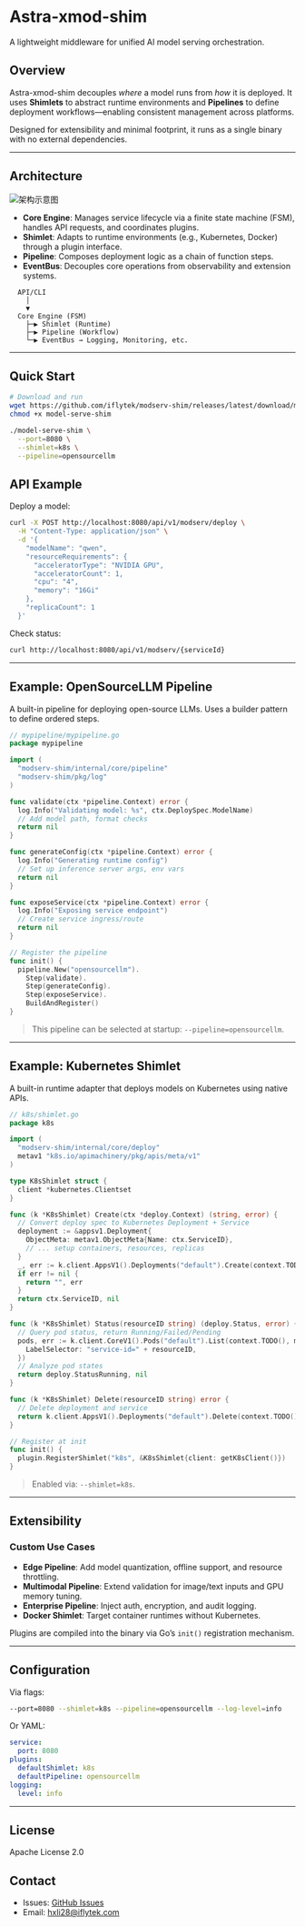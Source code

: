 # Astra-xmod-shim

A lightweight middleware for unified AI model serving orchestration.

## Overview

Astra-xmod-shim decouples *where* a model runs from *how* it is deployed. It uses **Shimlets** to abstract runtime environments and **Pipelines** to define deployment workflows—enabling consistent management across platforms.

Designed for extensibility and minimal footprint, it runs as a single binary with no external dependencies.

---

## Architecture
![架构示意图](img.png)

- **Core Engine**: Manages service lifecycle via a finite state machine (FSM), handles API requests, and coordinates plugins.
- **Shimlet**: Adapts to runtime environments (e.g., Kubernetes, Docker) through a plugin interface.
- **Pipeline**: Composes deployment logic as a chain of function steps.
- **EventBus**: Decouples core operations from observability and extension systems.

```
  API/CLI
    │
    ▼
  Core Engine (FSM)
    ├─▶ Shimlet (Runtime)
    ├─▶ Pipeline (Workflow)
    └─▶ EventBus → Logging, Monitoring, etc.
```

---

## Quick Start

```bash
# Download and run
wget https://github.com/iflytek/modserv-shim/releases/latest/download/model-serve-shim
chmod +x model-serve-shim

./model-serve-shim \
  --port=8080 \
  --shimlet=k8s \
  --pipeline=opensourcellm
```

## API Example

Deploy a model:
```bash
curl -X POST http://localhost:8080/api/v1/modserv/deploy \
  -H "Content-Type: application/json" \
  -d '{
    "modelName": "qwen",
    "resourceRequirements": {
      "acceleratorType": "NVIDIA GPU",
      "acceleratorCount": 1,
      "cpu": "4",
      "memory": "16Gi"
    },
    "replicaCount": 1
  }'
```

Check status:
```bash
curl http://localhost:8080/api/v1/modserv/{serviceId}
```

---

## Example: OpenSourceLLM Pipeline

A built-in pipeline for deploying open-source LLMs. Uses a builder pattern to define ordered steps.

```go
// mypipeline/mypipeline.go
package mypipeline

import (
  "modserv-shim/internal/core/pipeline"
  "modserv-shim/pkg/log"
)

func validate(ctx *pipeline.Context) error {
  log.Info("Validating model: %s", ctx.DeploySpec.ModelName)
  // Add model path, format checks
  return nil
}

func generateConfig(ctx *pipeline.Context) error {
  log.Info("Generating runtime config")
  // Set up inference server args, env vars
  return nil
}

func exposeService(ctx *pipeline.Context) error {
  log.Info("Exposing service endpoint")
  // Create service ingress/route
  return nil
}

// Register the pipeline
func init() {
  pipeline.New("opensourcellm").
    Step(validate).
    Step(generateConfig).
    Step(exposeService).
    BuildAndRegister()
}
```

> This pipeline can be selected at startup: `--pipeline=opensourcellm`.

---

## Example: Kubernetes Shimlet

A built-in runtime adapter that deploys models on Kubernetes using native APIs.

```go
// k8s/shimlet.go
package k8s

import (
  "modserv-shim/internal/core/deploy"
  metav1 "k8s.io/apimachinery/pkg/apis/meta/v1"
)

type K8sShimlet struct {
  client *kubernetes.Clientset
}

func (k *K8sShimlet) Create(ctx *deploy.Context) (string, error) {
  // Convert deploy spec to Kubernetes Deployment + Service
  deployment := &appsv1.Deployment{
    ObjectMeta: metav1.ObjectMeta{Name: ctx.ServiceID},
    // ... setup containers, resources, replicas
  }
  _, err := k.client.AppsV1().Deployments("default").Create(context.TODO(), deployment, metav1.CreateOptions{})
  if err != nil {
    return "", err
  }
  return ctx.ServiceID, nil
}

func (k *K8sShimlet) Status(resourceID string) (deploy.Status, error) {
  // Query pod status, return Running/Failed/Pending
  pods, err := k.client.CoreV1().Pods("default").List(context.TODO(), metav1.ListOptions{
    LabelSelector: "service-id=" + resourceID,
  })
  // Analyze pod states
  return deploy.StatusRunning, nil
}

func (k *K8sShimlet) Delete(resourceID string) error {
  // Delete deployment and service
  return k.client.AppsV1().Deployments("default").Delete(context.TODO(), resourceID, metav1.DeleteOptions{})
}

// Register at init
func init() {
  plugin.RegisterShimlet("k8s", &K8sShimlet{client: getK8sClient()})
}
```

> Enabled via: `--shimlet=k8s`.

---

## Extensibility

### Custom Use Cases

- **Edge Pipeline**: Add model quantization, offline support, and resource throttling.
- **Multimodal Pipeline**: Extend validation for image/text inputs and GPU memory tuning.
- **Enterprise Pipeline**: Inject auth, encryption, and audit logging.
- **Docker Shimlet**: Target container runtimes without Kubernetes.

Plugins are compiled into the binary via Go’s `init()` registration mechanism.

---

## Configuration

Via flags:
```bash
--port=8080 --shimlet=k8s --pipeline=opensourcellm --log-level=info
```

Or YAML:
```yaml
service:
  port: 8080
plugins:
  defaultShimlet: k8s
  defaultPipeline: opensourcellm
logging:
  level: info
```

---

## License

Apache License 2.0

## Contact

- Issues: [GitHub Issues](https://github.com/iflytek/modserv-shim/issues)
- Email: hxli28@iflytek.com
